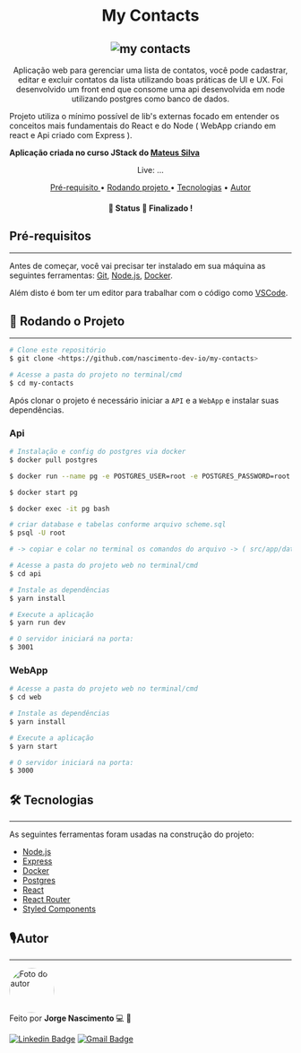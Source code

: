 <h1 align="center">  My Contacts </h1>

<h2 align="center">
<img alt="my contacts" title="contacts" src="https://firebasestorage.googleapis.com/v0/b/web-apps-4659f.appspot.com/o/my-contacts.gif?alt=media&token=99b3c69e-9888-4908-a1e1-31d61d04b12e" />

</h2>

<p align="center">
  Aplicação web para gerenciar uma lista de contatos, você pode cadastrar, editar e excluir contatos da lista utilizando boas práticas de UI e UX. Foi desenvolvido um front end que consome uma api desenvolvida em node utilizando postgres como banco de dados.

Projeto utiliza o mínimo possível de lib's externas focado em entender os conceitos mais fundamentais do React e do Node ( WebApp criando em react e Api criado com Express ).

</p>

<strong > Aplicação criada no curso JStack do [Mateus Silva](https://github.com/maateusilva) </strong>

  <p align="center">Live: ...<p>

<p align = "center">
  <a href="#pre"> Pré-requisito </a> •
  <a href="#rodando"> Rodando projeto </a> •
  <a href="#tecnologia">Tecnologias</a> •
  <a href="#autor"> Autor </a>
</p>

<h4 align="center">
	🚧 Status 🚀 Finalizado !
</h4>

<h2 id="pre"> Pré-requisitos </h2>

---

Antes de começar, você vai precisar ter instalado em sua máquina as seguintes ferramentas:
[Git](https://git-scm.com), [Node.js](https://nodejs.org/en/), [Docker](https://docs.docker.com/engine/install/ubuntu/).

Além disto é bom ter um editor para trabalhar com o código como [VSCode](https://code.visualstudio.com/).

 <h2 id="rodando">🎲 Rodando o Projeto </h2>

---

```bash
# Clone este repositório
$ git clone <https://github.com/nascimento-dev-io/my-contacts>

# Acesse a pasta do projeto no terminal/cmd
$ cd my-contacts
```

Após clonar o projeto é necessário iniciar a `API` e a `WebApp` e instalar suas dependências.

### Api

```bash
# Instalação e config do postgres via docker
$ docker pull postgres

$ docker run --name pg -e POSTGRES_USER=root -e POSTGRES_PASSWORD=root -p 5432:5432 -d postgres

$ docker start pg

$ docker exec -it pg bash

# criar database e tabelas conforme arquivo scheme.sql
$ psql -U root

# -> copiar e colar no terminal os comandos do arquivo -> ( src/app/database/scheme.sql )

# Acesse a pasta do projeto web no terminal/cmd
$ cd api

# Instale as dependências
$ yarn install

# Execute a aplicação
$ yarn run dev

# O servidor iniciará na porta:
$ 3001
```

### WebApp

```bash
# Acesse a pasta do projeto web no terminal/cmd
$ cd web

# Instale as dependências
$ yarn install

# Execute a aplicação
$ yarn start

# O servidor iniciará na porta:
$ 3000
```

<h2 id="tecnologia">🛠 Tecnologias</h2>

---

As seguintes ferramentas foram usadas na construção do projeto:

- [Node.js](https://nodejs.org/en/)
- [Express](https://expressjs.com/pt-br/)
- [Docker](https://docs.docker.com/)
- [Postgres](https://www.postgresql.org/)
- [React](https://pt-br.reactjs.org/)
- [React Router](https://reactrouter.com/web/guides/quick-start)
- [Styled Components](https://styled-components.com/)

<h2 id="autor"> 🎙Autor</h2>

---

 <img  width="80px;" height="80px;" style="border-radius:50px;" src="https://firebasestorage.googleapis.com/v0/b/web-apps-4659f.appspot.com/o/perfil.jpg?alt=media&token=6d0c250c-8d06-44aa-b895-64f89d655962"  alt="Foto do autor"/>
 <br />
Feito por <strong> Jorge Nascimento </strong> 💻 🚀

[![Linkedin Badge](https://img.shields.io/badge/-nascimento.dev.io-blue?style=flat-square&logo=Linkedin&logoColor=white&link=https://www.linkedin.com/in/jorge-nascimento-a465511ab/)](https://www.linkedin.com/in/jorge-nascimento-a465511ab/)
[![Gmail Badge](https://img.shields.io/badge/-nascimento.dev.io-c14438?style=flat-square&logo=Gmail&logoColor=white&link=mailto:nascimento.dev.io@gmail.com)](mailto:nascimento.dev.io@gmail.com)
